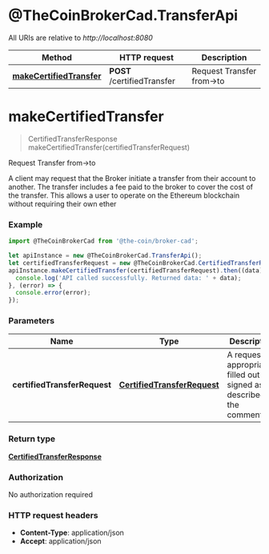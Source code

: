 # @TheCoinBrokerCad.TransferApi

All URIs are relative to *http://localhost:8080*

Method | HTTP request | Description
------------- | ------------- | -------------
[**makeCertifiedTransfer**](TransferApi.md#makeCertifiedTransfer) | **POST** /certifiedTransfer | Request Transfer from-&gt;to


<a name="makeCertifiedTransfer"></a>
# **makeCertifiedTransfer**
> CertifiedTransferResponse makeCertifiedTransfer(certifiedTransferRequest)

Request Transfer from-&gt;to

A client may request that the Broker initiate a transfer from their account to another.  The transfer includes a fee paid to the broker to cover the cost of the transfer.  This allows a user to operate on the Ethereum blockchain without requiring their own ether

### Example
```javascript
import @TheCoinBrokerCad from '@the-coin/broker-cad';

let apiInstance = new @TheCoinBrokerCad.TransferApi();
let certifiedTransferRequest = new @TheCoinBrokerCad.CertifiedTransferRequest(); // CertifiedTransferRequest | A request appropriately filled out and signed as described in the comments
apiInstance.makeCertifiedTransfer(certifiedTransferRequest).then((data) => {
  console.log('API called successfully. Returned data: ' + data);
}, (error) => {
  console.error(error);
});

```

### Parameters

Name | Type | Description  | Notes
------------- | ------------- | ------------- | -------------
 **certifiedTransferRequest** | [**CertifiedTransferRequest**](CertifiedTransferRequest.md)| A request appropriately filled out and signed as described in the comments | 

### Return type

[**CertifiedTransferResponse**](CertifiedTransferResponse.md)

### Authorization

No authorization required

### HTTP request headers

 - **Content-Type**: application/json
 - **Accept**: application/json

